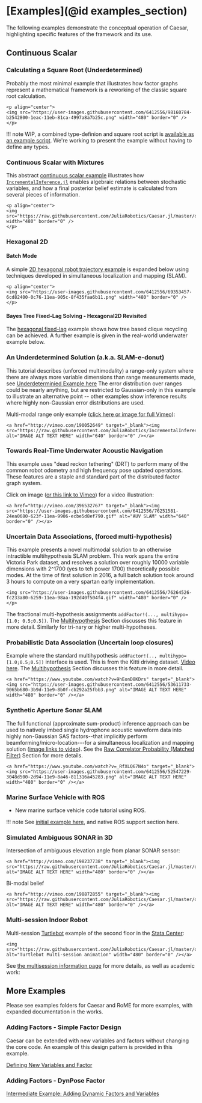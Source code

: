 # [Examples](@id examples_section)

The following examples demonstrate the conceptual operation of Caesar, highlighting specific features of the framework and its use.

## Continuous Scalar

### Calculating a Square Root (Underdetermined)

Probably the most minimal example that illustrates how factor graphs represent a mathematical framework is a reworking of the classic square root calculation.

```@raw html
<p align="center">
<img src="https://user-images.githubusercontent.com/6412556/98160784-b2542800-1eac-11eb-81ca-4997a8a7b25c.png" width="480" border="0" />
</p>
```

!!! note
    WIP, a combined type-definion and square root script is [available as an example script](https://github.com/JuliaRobotics/IncrementalInference.jl/blob/master/examples/SquareRootTypes.jl).  We're working to present the example without having to define any types.

### Continuous Scalar with Mixtures

This abstract [continuous scalar example](basic_continuousscalar.md) illustrates how [`IncrementalInference.jl`](http://www.github.com/JuliaRobotics/IncrementalInference.jl) enables algebraic relations between stochastic variables, and how a final posterior belief estimate is calculated from several pieces of information.

```@raw html
<p align="center">
<img src="https://raw.githubusercontent.com/JuliaRobotics/Caesar.jl/master/docs/src/assets/tutorials/ContinuousScalar/plx0123.png" width="480" border="0" />
</p>
```

### Hexagonal 2D

#### Batch Mode

A simple [2D hexagonal robot trajectory example](basic_hexagonal2d.md) is expanded below using techniques developed in simultaneous localization and mapping (SLAM).

```@raw html
<p align="center">
<img src="https://user-images.githubusercontent.com/6412556/69353457-6cd82400-0c76-11ea-905c-8f435faa6b11.png" width="480" border="0" />
</p>
```

#### Bayes Tree Fixed-Lag Solving - Hexagonal2D Revisited

The [hexagonal fixed-lag](interm_fixedlag_hexagonal.md) example shows how tree based clique recycling can be achieved.  A further example is given in the real-world underwater example below.

### An Underdetermined Solution (a.k.a. SLAM-e-donut)

This tutorial describes (unforced multimodality) a range-only system where there are always more variable dimensions than range measurements made, see [Underdeterminied Example here](basic_slamedonut.md)
The error distribution over ranges could be nearly anything, but are restricted to Gaussian-only in this example to illustrate an alternative point -- other examples show inference results where highly non-Gaussian error distributions are used.

Multi-modal range only example ([click here or image for full Vimeo](http://vimeo.com/190052649)):   
```@raw html
<a href="http://vimeo.com/190052649" target="_blank"><img src="https://raw.githubusercontent.com/JuliaRobotics/IncrementalInference.jl/master/doc/images/mmisamvid01.gif" alt="IMAGE ALT TEXT HERE" width="640" border="0" /></a>
```

### Towards Real-Time Underwater Acoustic Navigation

This example uses "dead reckon tethering" (DRT) to perform many of the common robot odometry and high frequency pose updated operations.  These features are a staple and standard part of the distributed factor graph system.

Click on image ([or this link to Vimeo](http://vimeo.com/396532767)) for a video illustration:
```@raw html
<a href="http://vimeo.com/396532767" target="_blank"><img src="https://user-images.githubusercontent.com/6412556/76251581-24ea0680-623f-11ea-9906-ecbe5d8ef790.gif" alt="AUV SLAM" width="640" border="0" /></a>
```

### Uncertain Data Associations, (forced multi-hypothesis)

This example presents a novel multimodal solution to an otherwise intractible multihypothesis SLAM problem.  This work spans the entire Victoria Park dataset, and resolves a solution over roughly 10000 variable dimensions with 2^1700 (yes to teh power 1700) theoretically possible modes.  At the time of first solution in 2016, a full batch solution took around 3 hours to compute on a very spartan early implementation.

```@raw html
<img src="https://user-images.githubusercontent.com/6412556/76264526-fc233a80-6259-11ea-98aa-192d40f504f4.gif" width="480" border="0" />
</p>
```

The fractional multi-hypothesis assignments `addFactor!(..., multihypo=[1.0; 0.5;0.5])`.  The [Multihypothesis](@ref) Section discusses this feature in more detail.  Similarly for tri-nary or higher multi-hypotheses.

### Probabilistic Data Association (Uncertain loop closures)

Example where the standard multihypothesis `addFactor!(.., multihypo=[1.0;0.5;0.5])` interface is used.  This is from the Kitti driving dataset.  [Video here](https://www.youtube.com/watch?v=9hEonD8KDrs).  The [Multihypothesis](@ref) Section discusses this feature in more detail.

```@raw html
<a href="https://www.youtube.com/watch?v=9hEonD8KDrs" target="_blank"><img src="https://user-images.githubusercontent.com/6412556/53611733-9065b680-3b9d-11e9-8b0f-cb292a25fbb3.png" alt="IMAGE ALT TEXT HERE" width="480" border="0" /></a>
```

### Synthetic Aperture Sonar SLAM

The full functional (approximate sum-product) inference approach can be used to natively imbed single hydrophone acoustic waveform data into highly non-Gaussian SAS factors--that implicitly perform beamforming/micro-location---for a simultaneous localization and mapping solution ([image links to video](https://www.youtube.com/watch?v=_RfXLQ67N4o)).  See the [Raw Correlator Probability (Matched Filter)](@ref) Section for more details.

```@raw html
<a href="https://www.youtube.com/watch?v=_RfXLQ67N4o" target="_blank"><img src="https://user-images.githubusercontent.com/6412556/52547229-3048d500-2d94-11e9-8a46-811316a45283.png" alt="IMAGE ALT TEXT HERE" width="480" border="0" /></a>
```

### Marine Surface Vehicle with ROS

- New marine surface vehicle code tutorial using ROS.

!!! note
    See [initial example here](https://github.com/JuliaRobotics/Caesar.jl/tree/master/examples/marine/asv/rex), and native ROS support section here.

### Simulated Ambiguous SONAR in 3D

Intersection of ambiguous elevation angle from planar SONAR sensor:   

```@raw html
<a href="http://vimeo.com/198237738" target="_blank"><img src="https://raw.githubusercontent.com/JuliaRobotics/Caesar.jl/master/docs/imgs/rovasfm02.gif" alt="IMAGE ALT TEXT HERE" width="480" border="0" /></a>
```
Bi-modal belief

```@raw html
<a href="http://vimeo.com/198872855" target="_blank"><img src="https://raw.githubusercontent.com/JuliaRobotics/Caesar.jl/master/docs/imgs/rovyaw90.gif" alt="IMAGE ALT TEXT HERE" width="480" border="0" /></a>
```

### Multi-session Indoor Robot

Multi-session [Turtlebot](http://www.turtlebot.com/) example of the second floor in the [Stata Center](https://en.wikipedia.org/wiki/Ray_and_Maria_Stata_Center):
```@raw html
<img src="https://raw.githubusercontent.com/JuliaRobotics/Caesar.jl/master/docs/imgs/turtlemultisession.gif" alt="Turtlebot Multi-session animation" width="480" border="0" /></a>
```

See [the multisession information page](https://juliarobotics.org/Caesar.jl/latest/concepts/multisession/) for more details, as well as academic work:


## More Examples

Please see examples folders for Caesar and RoME for more examples, with expanded documentation in the works.

### Adding Factors - Simple Factor Design

Caesar can be extended with new variables and factors without changing the core code. An example of this design pattern is provided in this example.

[Defining New Variables and Factor](basic_definingfactors.md)


### Adding Factors - DynPose Factor

[Intermediate Example: Adding Dynamic Factors and Variables](../principles/interm_dynpose.md)
